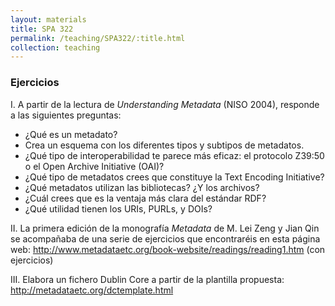 ```yaml
---
layout: materials
title: SPA 322
permalink: /teaching/SPA322/:title.html
collection: teaching
---
```


### Ejercicios I. A partir de la lectura de *Understanding Metadata* (NISO 2004), responde a las siguientes preguntas:
- ¿Qué es un metadato?- Crea un esquema con los diferentes tipos y subtipos de metadatos. - ¿Qué tipo de interoperabilidad te parece más eficaz: el protocolo Z39:50 o el Open Archive Initiative (OAI)?- ¿Qué tipo de metadatos crees que constituye la Text Encoding Initiative?- ¿Qué metadatos utilizan las bibliotecas? ¿Y los archivos? - ¿Cuál crees que es la ventaja más clara del estándar RDF?- ¿Qué utilidad tienen los URIs, PURLs, y DOIs? II. La primera edición de la monografía *Metadata* de M. Lei Zeng  y Jian Qin se acompañaba de una serie de ejercicios que encontraréis en esta página web: <http://www.metadataetc.org/book-website/readings/reading1.htm> (con ejercicios) III. Elabora un fichero Dublin Core a partir de la plantilla propuesta: <http://metadataetc.org/dctemplate.html> 